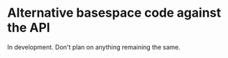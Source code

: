 # Alternative basespace code against the API

In development.  Don't plan on anything remaining the same.
